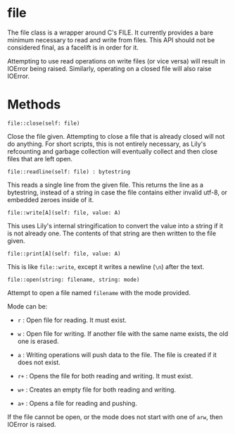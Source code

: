 file
====

The file class is a wrapper around C's FILE. It currently provides a bare minimum necessary to read and write from files. This API should not be considered final, as a facelift is in order for it.

Attempting to use read operations on write files (or vice versa) will result in IOError being raised. Similarly, operating on a closed file will also raise IOError.

# Methods

`file::close(self: file)`

Close the file given. Attempting to close a file that is already closed will not do anything. For short scripts, this is not entirely necessary, as Lily's refcounting and garbage collection will eventually collect and then close files that are left open.


`file::readline(self: file) : bytestring`

This reads a single line from the given file. This returns the line as a bytestring, instead of a string in case the file contains either invalid utf-8, or embedded zeroes inside of it.


`file::write[A](self: file, value: A)`

This uses Lily's internal stringification to convert the value into a string if it is not already one. The contents of that string are then written to the file given.


`file::print[A](self: file, value: A)`

This is like `file::write`, except it writes a newline (`\n`) after the text.


`file::open(string: filename, string: mode)`

Attempt to open a file named `filename` with the mode provided.

Mode can be:

* `r` : Open file for reading. It must exist.

* `w` : Open file for writing. If another file with the same name exists, the old one is erased.

* `a` : Writing operations will push data to the file. The file is created if it does not exist.

* `r+` : Opens the file for both reading and writing. It must exist.

* `w+` : Creates an empty file for both reading and writing.

* `a+` : Opens a file for reading and pushing.

If the file cannot be open, or the mode does not start with one of `arw`, then IOError is raised.
